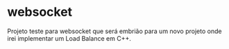# websocket

Projeto teste para websocket que será embrião para um novo projeto onde irei implementar um Load Balance em C++.
